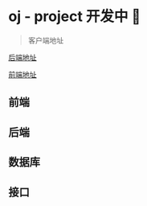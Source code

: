 # oj - project 开发中 :tada:

> 客户端地址

[后端地址](https://github.com/Alanyaeer/oj-project-server)

[前端地址](https://github.com/Alanyaeer/oj-project-client)

## 前端





## 后端







## 数据库





## 接口

